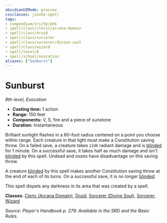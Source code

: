 ```yaml
---
obsidianUIMode: preview
cssclasses: json5e-spell
tags:
- compendium/src/5e/phb
- spell/class/cleric/arcana-domain
- spell/class/druid
- spell/class/sorcerer
- spell/class/sorcerer/divine-soul
- spell/class/wizard
- spell/level/8
- spell/school/evocation
aliases: ["Sunburst"]
---
```

# Sunburst
*8th-level, Evocation*  

- **Casting time:** 1 action
- **Range:** 150 feet
- **Components:** V, S, fire and a piece of sunstone
- **Duration:** Instantaneous

Brilliant sunlight flashes in a 60-foot radius centered on a point you choose within range. Each creature in that light must make a Constitution saving throw. On a failed save, a creature takes `12d6` radiant damage and is [blinded](z_compendium/rules/conditions.md#blinded) for 1 minute. On a successful save, it takes half as much damage and isn't [blinded](z_compendium/rules/conditions.md#blinded) by this spell. Undead and oozes have disadvantage on this saving throw.

A creature [blinded](z_compendium/rules/conditions.md#blinded) by this spell makes another Constitution saving throw at the end of each of its turns. On a successful save, it is no longer [blinded](z_compendium/rules/conditions.md#blinded).

This spell dispels any darkness in its area that was created by a spell.

**Classes**: [Cleric (Arcana Domain)](z_compendium/classes/cleric-arcana-domain-scag.md), [Druid](z_compendium/classes/druid.md), [Sorcerer (Divine Soul)](z_compendium/classes/sorcerer-divine-soul-xge.md), [Sorcerer](z_compendium/classes/sorcerer.md), [Wizard](z_compendium/classes/wizard.md)

*Source: Player's Handbook p. 279. Available in the SRD and the Basic Rules.*